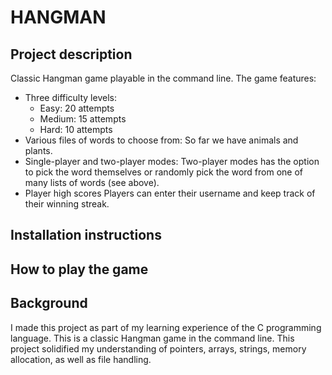 # HANGMAN

## Project description
Classic Hangman game playable in the command line. The game features:
- Three difficulty levels:
    - Easy: 20 attempts
    - Medium: 15 attempts
    - Hard: 10 attempts 
- Various files of words to choose from:
So far we have animals and plants.
- Single-player and two-player modes:
Two-player modes has the option to pick the word themselves or randomly pick the word from one of many lists of words (see above).
- Player high scores
Players can enter their username and keep track of their winning streak.

## Installation instructions


## How to play the game


## Background
I made this project as part of my learning experience of the C programming language. This is a classic Hangman game in the command line. This project solidified my understanding of pointers, arrays, strings, memory allocation, as well as file handling. 
